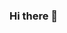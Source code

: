 ### Hi there 👋

<!--
**dagaca/dagaca** is a ✨ _special_ ✨ repository because its `README.md` (this file) appears on your GitHub profile.

Here are some ideas to get you started:

- 🔭 I’m currently working on ...
- 🌱 I’m currently learning ...
- 👯 I’m looking to collaborate on ...
- 🤔 I’m looking for help with ...
- 💬 Ask me about ...
- 📫 How to reach me: ...
- 😄 Pronouns: ...
- ⚡ Fun fact: ...

## Connect with me:
[![Kaggle Badge]([https://img.shields.io/badge/-Github-000?style=quare&labelColor=000&logo=Github&logoColor=white&link=link](https://img.shields.io/badge/Kaggle-035a7d?style=for-the-badge&logo=kaggle&logoColor=white)https://img.shields.io/badge/Kaggle-035a7d?style=for-the-badge&logo=kaggle&logoColor=white)]([link](https://www.kaggle.com/dagaca)https://www.kaggle.com/dagaca) 
